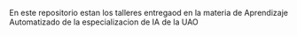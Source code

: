 En este repositorio estan los talleres entregaod en la materia de Aprendizaje Automatizado de la especializacion de IA de la UAO
